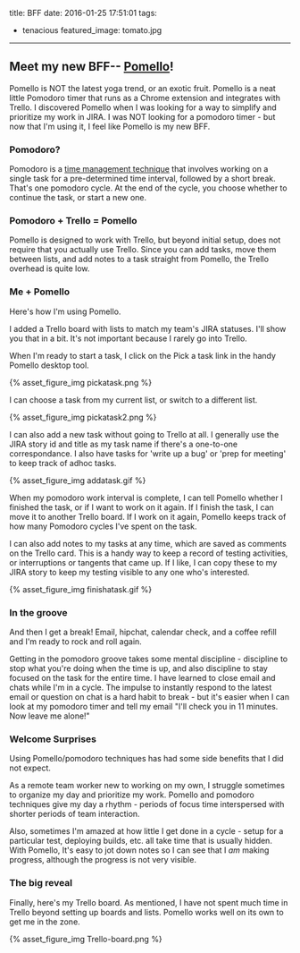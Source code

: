 title: BFF
date: 2016-01-25 17:51:01
tags:
  - tenacious
featured_image: tomato.jpg
---

## Meet my new BFF-- [Pomello](https://chrome.google.com/webstore/detail/pomello/ahjnfakocpfoocnncbgmondnnnlfjide?hl=en)!

Pomello is NOT the latest yoga trend, or an exotic fruit.  Pomello is a neat little Pomodoro timer that runs as a Chrome extension and integrates with Trello.  I discovered Pomello when I was looking for a way to simplify and prioritize my work in JIRA.  I was NOT looking for a pomodoro timer - but now that I'm using it, I feel like Pomello is my new BFF.

### Pomodoro?
Pomodoro is a [time management technique](https://en.wikipedia.org/wiki/Pomodoro_Technique) that involves working on a single task for a pre-determined time interval, followed by a short break.  That's one pomodoro cycle.  At the end of the cycle, you choose whether to continue the task, or start a new one.

### Pomodoro + Trello = Pomello
Pomello is designed to work with Trello, but beyond initial setup, does not require that you actually use Trello.  Since you can add tasks, move them between lists, and add notes to a task straight from Pomello, the Trello overhead is quite low.

### Me + Pomello

Here's how I'm using Pomello.

I added a Trello board with lists to match my team's JIRA statuses.  I'll show you that in a bit.  It's not important because I rarely go into Trello.

When I'm ready to start a task, I click on the  Pick a task link in the handy Pomello desktop tool.

{% asset_figure_img pickatask.png %}

I can choose a task from my current list, or switch to a different list.

{% asset_figure_img pickatask2.png %}

I can also add a new task without going to Trello at all.  I generally use the JIRA story id and title as my task name if there's a one-to-one correspondance.  I also have tasks for 'write up a bug' or 'prep for meeting' to keep track of adhoc tasks.

{% asset_figure_img addatask.gif %}

When my pomodoro work interval is complete, I can tell Pomello whether I finished the task, or if I want to work on it again.  If I finish the task, I can move it to another Trello board.  If I work on it again, Pomello keeps track of how many Pomodoro cycles I've spent on the task.

I can also add notes to my tasks at any time, which are saved as comments on the Trello card.  This is a handy way to keep a record of testing activities, or interruptions or tangents that came up.  If I like, I can copy these to my JIRA story to keep my testing visible to any one who's interested.

{% asset_figure_img finishatask.gif %}

### In the groove

And then I get a break!  Email, hipchat, calendar check, and a coffee refill and I'm ready to rock and roll again.

Getting in the pomodoro groove takes some mental discipline - discipline to stop what you're doing when the time is up, and also discipline to stay focused on the task for the entire time. I have learned to  close email and chats while I'm in a cycle.  The impulse to instantly respond to the latest email or question on chat is a hard habit to break - but it's easier when I can look at my pomodoro timer and tell my email "I'll check you in 11 minutes.  Now leave me alone!"

### Welcome Surprises

Using Pomello/pomodoro techniques has had some side benefits that I did not expect.

As a remote team worker new to working on my own, I struggle sometimes to organize my day and prioritize my work.  Pomello and pomodoro techniques give my day a rhythm - periods of focus time interspersed with shorter periods of team interaction.

Also, sometimes I'm amazed at how little I get done in a cycle - setup for a particular test, deploying builds, etc.  all take time that is usually hidden.  With Pomello, It's easy to jot down notes so I can see that I *am* making progress, although the progress is not very visible.

### The big reveal

Finally, here's my Trello board. As mentioned, I have not spent much time in Trello beyond setting up boards and lists.  Pomello works well on its own to get me in the zone.

{% asset_figure_img Trello-board.png %}


